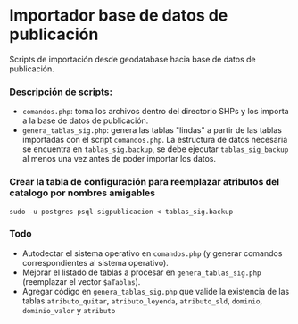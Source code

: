 # Importador base de datos de publicación

Scripts de importación desde geodatabase hacia base de datos de publicación.

### Descripción de scripts:

  - `comandos.php`: toma los archivos dentro del directorio SHPs y los importa a la base de datos de publicación.
  - `genera_tablas_sig.php`: genera las tablas "lindas" a partir de las tablas importadas con el script `comandos.php`. La estructura de datos necesaria se encuentra en `tablas_sig.backup`, se debe ejecutar `tablas_sig_backup` al menos una vez antes de poder importar los datos.

### Crear la tabla de configuración para reemplazar atributos del catalogo por nombres amigables
```
sudo -u postgres psql sigpublicacion < tablas_sig.backup
```
### Todo

 - Autodectar el sistema operativo en `comandos.php` (y generar comandos correspondientes al sistema operativo).
 - Mejorar el listado de tablas a procesar en `genera_tablas_sig.php` (reemplazar el vector `$aTablas`).
 - Agregar código en `genera_tablas_sig.php` que valide la existencia de las tablas `atributo_quitar`, `atributo_leyenda`, `atributo_sld`, `dominio`, `dominio_valor` y `atributo`
